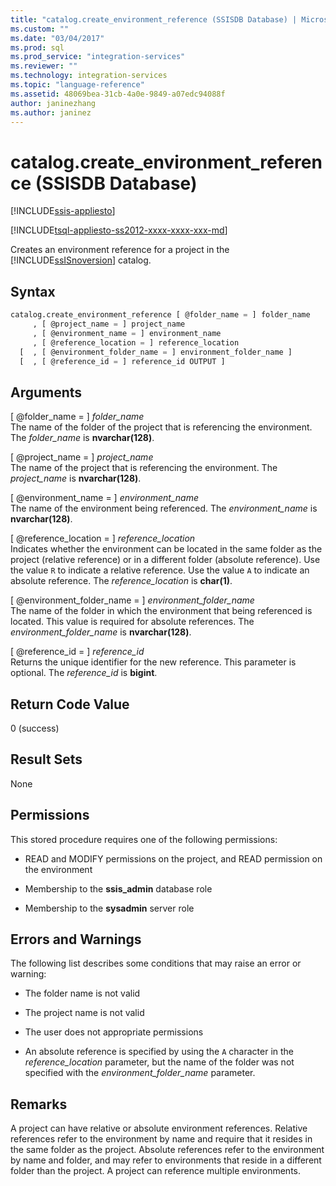 ```yaml
---
title: "catalog.create_environment_reference (SSISDB Database) | Microsoft Docs"
ms.custom: ""
ms.date: "03/04/2017"
ms.prod: sql
ms.prod_service: "integration-services"
ms.reviewer: ""
ms.technology: integration-services
ms.topic: "language-reference"
ms.assetid: 48069bea-31cb-4a0e-9849-a07edc94088f
author: janinezhang
ms.author: janinez
---
```

# catalog.create_environment_reference (SSISDB Database)

[!INCLUDE[ssis-appliesto](../../includes/ssis-appliesto-ssvrpluslinux-asdb-asdw-xxx.md)]


[!INCLUDE[tsql-appliesto-ss2012-xxxx-xxxx-xxx-md](../../includes/tsql-appliesto-ss2012-xxxx-xxxx-xxx-md.md)]

  Creates an environment reference for a project in the [!INCLUDE[ssISnoversion](../../includes/ssisnoversion-md.md)] catalog.  
  
## Syntax  
  
```sql  
catalog.create_environment_reference [ @folder_name = ] folder_name  
     , [ @project_name = ] project_name  
     , [ @environment_name = ] environment_name  
     , [ @reference_location = ] reference_location  
  [  , [ @environment_folder_name = ] environment_folder_name ]  
  [  , [ @reference_id = ] reference_id OUTPUT ]  
```  
  
## Arguments  
 [ @folder_name = ] *folder_name*  
 The name of the folder of the project that is referencing the environment. The *folder_name* is **nvarchar(128)**.  
  
 [ @project_name = ] *project_name*  
 The name of the project that is referencing the environment. The *project_name* is **nvarchar(128)**.  
  
 [ @environment_name = ] *environment_name*  
 The name of the environment being referenced. The *environment_name* is **nvarchar(128)**.  
  
 [ @reference_location = ] *reference_location*  
 Indicates whether the environment can be located in the same folder as the project (relative reference) or in a different folder (absolute reference). Use the value `R` to indicate a relative reference. Use the value `A` to indicate an absolute reference. The *reference_location* is **char(1)**.  
  
 [ @environment_folder_name = ] *environment_folder_name*  
 The name of the folder in which the environment that being referenced is located. This value is required for absolute references. The *environment_folder_name* is **nvarchar(128)**.  
  
 [ @reference_id = ] *reference_id*  
 Returns the unique identifier for the new reference. This parameter is optional. The *reference_id* is **bigint**.  
  
## Return Code Value  
 0 (success)  
  
## Result Sets  
 None  
  
## Permissions  
 This stored procedure requires one of the following permissions:  
  
-   READ and MODIFY permissions on the project, and READ permission on the environment  
  
-   Membership to the **ssis_admin** database role  
  
-   Membership to the **sysadmin** server role  
  
## Errors and Warnings  
 The following list describes some conditions that may raise an error or warning:  
  
-   The folder name is not valid  
  
-   The project name is not valid  
  
-   The user does not appropriate permissions  
  
-   An absolute reference is specified by using the `A` character in the *reference_location* parameter, but the name of the folder was not specified with the *environment_folder_name* parameter.  
  
## Remarks  
 A project can have relative or absolute environment references. Relative references refer to the environment by name and require that it resides in the same folder as the project. Absolute references refer to the environment by name and folder, and may refer to environments that reside in a different folder than the project. A project can reference multiple environments.  
  
  
